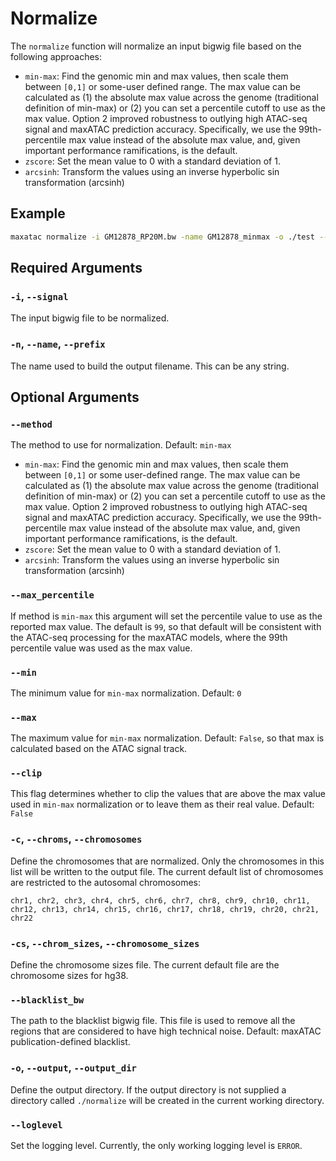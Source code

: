 # Normalize

The `normalize` function will normalize an input bigwig file based on the following approaches:

* `min-max`: Find the genomic min and max values, then scale them between `[0,1]` or some-user defined range. The max value can be calculated as (1) the absolute max value across the genome (traditional definition of min-max) or (2) you can set a percentile cutoff to use as the max value. Option 2 improved robustness to outlying high ATAC-seq signal and maxATAC prediction accuracy. Specifically, we use the 99th-percentile max value instead of the absolute max value, and, given important performance ramifications, is the default.
* `zscore`: Set the mean value to 0 with a standard deviation of 1.
* `arcsinh`: Transform the values using an inverse hyperbolic sin transformation (arcsinh)

## Example

```bash
maxatac normalize -i GM12878_RP20M.bw -name GM12878_minmax -o ./test --method min-max --max_percentile 99
```

## Required Arguments

### `-i`, `--signal`

The input bigwig file to be normalized.

### `-n`, `--name`, `--prefix`

The name used to build the output filename. This can be any string.

## Optional Arguments

### `--method`

The method to use for normalization. Default: `min-max`

* `min-max`: Find the genomic min and max values, then scale them between `[0,1]` or some user-defined range. The max value can be calculated as (1) the absolute max value across the genome (traditional definition of min-max) or (2) you can set a percentile cutoff to use as the max value. Option 2 improved robustness to outlying high ATAC-seq signal and maxATAC prediction accuracy. Specifically, we use the 99th-percentile max value instead of the absolute max value, and, given important performance ramifications, is the default.
* `zscore`: Set the mean value to 0 with a standard deviation of 1.
* `arcsinh`: Transform the values using an inverse hyperbolic sin transformation (arcsinh)

### `--max_percentile`

If method is `min-max` this argument will set the percentile value to use as the reported max value. The default is `99`, so that default will be consistent with the ATAC-seq processing for the maxATAC models, where the 99th percentile value was used as the max value.

### `--min`

The minimum value for `min-max` normalization. Default: `0`

### `--max`

The maximum value for `min-max` normalization. Default: `False`, so that max is calculated based on the ATAC signal track.

### `--clip`

This flag determines whether to clip the values that are above the max value used in `min-max` normalization or to leave them as their real value. Default: `False`

### `-c`, `--chroms`, `--chromosomes`

Define the chromosomes that are normalized. Only the chromosomes in this list will be written to the output file. The current default list of chromosomes are restricted to the autosomal chromosomes:

```pre
chr1, chr2, chr3, chr4, chr5, chr6, chr7, chr8, chr9, chr10, chr11, chr12, chr13, chr14, chr15, chr16, chr17, chr18, chr19, chr20, chr21, chr22
```

### `-cs`, `--chrom_sizes`, `--chromosome_sizes`

Define the chromosome sizes file. The current default file are the chromosome sizes for hg38.

### `--blacklist_bw`

The path to the blacklist bigwig file. This file is used to remove all the regions that are considered to have high technical noise. Default: maxATAC publication-defined blacklist.

### `-o`, `--output`, `--output_dir`

Define the output directory. If the output directory is not supplied a directory called `./normalize` will be created in the current working directory.

### `--loglevel`

Set the logging level. Currently, the only working logging level is `ERROR`.
